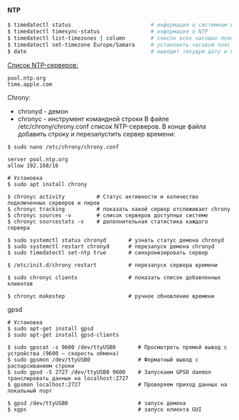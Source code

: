 #### NTP


```bash
$ timedatectl status                         # информация о системном времени
$ timedatectl timesync-status                # информация о NTP 
$ timedatectl list-timezones | column        # список всех часовых поясов из каталога /usr/share/zoneinfo/
$ timedatectl set-timezone Europe/Samara     # установить часовой пояс
$ date                                       # выводит текущую дату и время
```

[Список NTP-серверов:](https://support.ntp.org/Servers/StratumTwoTimeServers)
```
pool.ntp.org
time.apple.com
```

Chrony:
- chronyd - демон
- chronyc - инструмент командной строки
В файле /etc/chrony/chrony.conf список NTP-серверов. В конце файла добавить строку и перезапустить сервер времени:
```
$ sudo nano /etc/chrony/chrony.conf

server pool.ntp.org
allow 192.168/16
```
```
# Установка
$ sudo apt install chrony

$ chronyc activity          # Статус активности и количество подключенных серверов и пиров
$ chronyc tracking          # показать какой сервер отслеживает chrony
$ chronyc sources -v        # список серверов доступных системе
$ chronyc sourcestats -v    # дополнительная статистика каждого сервера

$ sudo systemctl status chronyd       # узнать статус демона chronyd
$ sudo systemctl restart chronyd      # перезапуск демона chronyd
$ sudo timedatectl set-ntp true       # синхронизировать сервер

$ /etc/init.d/chrony restart          # перезапуск сервера времени

$ sudo chronyc clients                # показать список добавленных клиентов

$ chronyc makestep                    # ручное обновление времени
```
gpsd
```
# Установка
$ sudo apt-get install gpsd
$ sudo apt-get install gpsd-clients

$ sudo gpscat -s 9600 /dev/ttyUSB0       # Просмотреть прямой вывод с устройства (9600 — скорость обмена)
$ sudo gpsmon /dev/ttyUSB0               # Форматный вывод с распарсиванием строки
$ sudo gpsd -S 2727 /dev/ttyUSB0 9600    # Запускаем GPSD daemon транслировать данные на localhost:2727
$ gpsmon localhost:2727                  # Проверяем приход данных на локальный порт

$ gpsd /dev/ttyUSB0                      # запуск демона
$ xgps                                   # запуск клиента GUI
```


